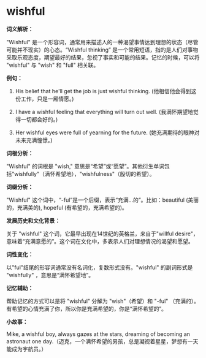 # wishful

**词义解析：**

  

"Wishful" 是一个形容词，通常用来描述人的一种渴望事情达到理想的状态（尽管可能并不现实）的心态。“Wishful thinking” 是一个常用短语，指的是人们对事物采取乐观态度，期望最好的结果，忽视了事实和可能的结果。记忆的时候，可以将 "wishful" 与 "wish" 和 "full" 相关联。

  

**例句：**

  

1.  His belief that he'll get the job is just wishful thinking. (他相信他会得到这份工作，只是一厢情愿。)
    
      
    
2.  I have a wishful feeling that everything will turn out well. (我满怀期望地觉得一切都会好的。)
    
      
    
3.  Her wishful eyes were full of yearning for the future. (她充满期待的眼神对未来充满憧憬。)
    
      
    

  

**词根分析：**

  

"Wishful" 的词根是 "wish," 意思是“希望”或“愿望”。其他衍生单词包括"wishfully"（满怀希望地），"wishfulness"（殷切的希望）。

  

**词缀分析：**

  

"Wishful" 这个词中，“-ful”是一个后缀，表示“充满...的”。比如：beautiful (美丽的，充满美的), hopeful (有希望的，充满希望的)。

  

**发展历史和文化背景：**

  

关于 "wishful" 这个词，它最早出现在14世纪的英格兰，来自于"willful desire"，意味着“充满意愿的”。这个词在文化中，多表示人们对理想情况的渴望和愿望。

  

**词性变化：**

  

以"ful"结尾的形容词通常没有名词化，复数形式没有。"wishful" 的副词形式是 "wishfully" ，意思是“满怀希望地”。

  

**记忆辅助：**

  

帮助记忆的方式可以是将 "wishful" 分解为 "wish"（希望）和 "-ful" （充满的）。有希望的心情充满了你，所以你是充满希望的，你是“满怀希望的”。

  

**小故事：**

  

Mike, a wishful boy, always gazes at the stars, dreaming of becoming an astronaut one day.（迈克，一个满怀希望的男孩，总是凝视着星星，梦想有一天能成为宇航员。）
